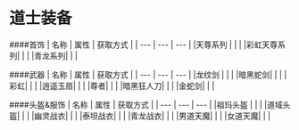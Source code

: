 # 道士装备
####首饰
| 名称 | 属性 | 获取方式 |
| --- | --- | --- |
|天尊系列 |  |  |
|彩虹天尊系列|  |  |
|青龙系列| |  |

####武器
| 名称 | 属性 | 获取方式 |
| --- | --- | --- |
|龙纹剑 |  |  |
|暗黑蛇剑|  |  |
|彩虹| |  |
|逍遥玉扇| |  |
|尊者| |  |
|暗黑狂人刀| |  |
|金蛇剑| |  |

####头盔&服饰
| 名称 | 属性 | 获取方式 |
| --- | --- | --- |
|祖玛头盔 |  |  |
|道域头盔|  |  | 
|幽灵战衣|  |  |
|泰坦战衣|  |  |
|青龙战衣|  |  |
|男道天魔|  |  |
|女道天魔|  |  |


